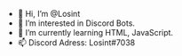- 👋 Hi, I’m @Losint
- 👀 I’m interested in Discord Bots.
- 🌱 I’m currently learning HTML, JavaScript.
- 📫 Discord Adress: Losint#7038
